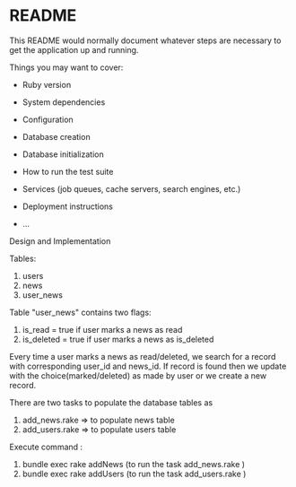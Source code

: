 # README

This README would normally document whatever steps are necessary to get the
application up and running.

Things you may want to cover:

* Ruby version

* System dependencies

* Configuration

* Database creation

* Database initialization

* How to run the test suite

* Services (job queues, cache servers, search engines, etc.)

* Deployment instructions

* ...


Design and Implementation

Tables: 
1. users
2. news
3. user_news

Table "user_news" contains two flags:
1. is_read = true if user marks a news as read 
2. is_deleted = true if user marks a news as is_deleted

Every time a user marks a news as read/deleted, we search for a record with corresponding user_id and news_id.
If record is found then we update with the choice(marked/deleted) as made by user or we create a new record.



There are two tasks to populate the database tables as 
1. add_news.rake  => to populate news table
2. add_users.rake  => to populate users table

Execute command : 
1. bundle exec rake addNews     (to run the task add_news.rake )
2. bundle exec rake addUsers     (to run the task add_users.rake )



